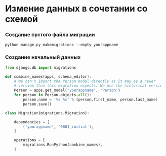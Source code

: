 <h1>Измение данных в сочетании со схемой</h1>

<h3>Создание пустого файла миграции</h3>

```shell
python manage.py makemigrations --empty yourappname
```

<h3>Создание начальный данных</h3>

```python
from django.db import migrations

def combine_names(apps, schema_editor):
    # We can't import the Person model directly as it may be a newer
    # version than this migration expects. We use the historical version.
    Person = apps.get_model('yourappname', 'Person')
    for person in Person.objects.all():
        person.name = '%s %s' % (person.first_name, person.last_name)
        person.save()

class Migration(migrations.Migration):

    dependencies = [
        ('yourappname', '0001_initial'),
    ]

    operations = [
        migrations.RunPython(combine_names),
    ]
```